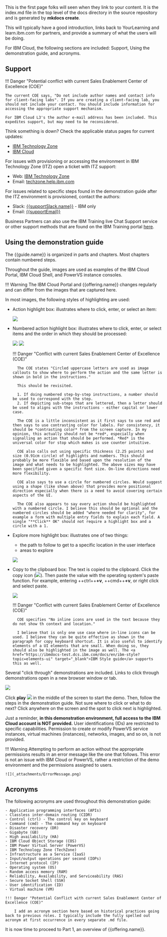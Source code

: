 This is the first page folks will seen when they link to your content. It is the index.md file in the top level of the docs directory in the source repository and is generated by **mkdocs create**.

This will typically have a good introduction, links back to YourLearning and learn.ibm.com for partners, and provide a summary of what the users will be doing. 

For IBM Cloud, the following sections are included: Support, Using the demonstration guide, and acronyms.

## Support

!!! Danger "Potential conflict with current Sales Enablement Center of Excellence (COE)"

    The current COE says, "Do not include author names and contact info for client-facing labs". If you are creating a client-facing lab, you should not include your contact. You should include information for accessing the appropriate support mechanism. 

    For IBM Cloud L3's the author e-mail address has been included. This expedites support, but may need to be reconsidered.

Think something is down? Check the applicable status pages for current updates:

-  <a href="https://techzone.status.io/" target="_blank">IBM Technology Zone</a>
-  <a href="https://cloud.ibm.com/status" target="_blank">IBM Cloud</a>

For issues with provisioning or accessing the environment in IBM Technology Zone (ITZ) open a ticket with ITZ support:

-  Web: <a href="https://ibmsf.force.com/ibminternalproducts/s/createrecord/NewCase?language=en_US" target="_blank">IBM Technology Zone</a>
-  Email: <a href="mailto:techzone.help@ibm.com" target="_blank">techzone.help.ibm.com</a>

For issues related to specific steps found in the demonstration guide after the ITZ environment is provisioned, contact the authors:

-  Slack: <a href="{{supportSlack.url}}" target="_blank">{{supportSlack.name}}</a> - IBM only
-  Email: <a href="{{supportEmail}}" target="_blank">{{supportEmail}}</a>

Business Partners can also use the IBM Training live Chat Support service or other support methods that are found on the IBM Training portal <a href="https://ibmcpsprod.service-now.com/its?id=sc_category&sys_id=6568bfafdb2f13008ea7d6fa4b961990" target="_blank">here</a>.

## Using the demonstration guide

The {{guide.name}} is organized in parts and chapters. Most chapters contain numbered steps.

Throughout the guide, images are used as examples of the IBM Cloud Portal, IBM Cloud Shell, and PowerVS instance consoles.

!!! Warning
    The IBM Cloud Portal and {{offering.name}} changes regularly and can differ from the images that are captured here.

In most images, the following styles of highlighting are used:

- Action highlight box: illustrates where to click, enter, or select an item:

    ![](_attachments/ClickActionRectangle.png)

- Numbered action highlight box: illustrates where to click, enter, or select items and the order in which they should be processed:

    ![](_attachments/NumberedClickActionRectangle.png)
    ![](_attachments/LetteredClickActionRectangle.png)

    !!! Danger "Conflict with current Sales Enablement Center of Excellence (COE)"

        The COE states "Circled uppercase letters are used as image callouts to show where to perform the action and the same letter is shown in bold in the instructions."

        This should be revisited.

        1. If doing numbered step-by-step instructions, a number should be used to correspond with the step. 
        2. If depicting sub-steps that are lettered, then a letter should be used to aligns with the instructions - either capital or lower case.

        The COE is a little inconsistent as it first says to use red and then says to use contrasting color for labels. For consistency, it should be *contrasting color* from the screen capture. In my opinion, this actually should not be *red*, especially when signalling an action that should be performed. *Red* is the universal color for stop which makes is use counter intuitive.

        COE also calls out using specific thickness (2.25 points) and size (0.91cm circle) of highlights and numbers. This should probably be more flexible and based upon the resolution of the image and what needs to be highlighted. The above sizes may have been specified given a specific font size. On-line directions need more flexibility.

        COE also says to use a circle for numbered circles. Would suggest using a shape (like shown above) that provides more positional direction especially when there is a need to avoid covering certain aspects of the UI.

        The COE also appears to say every action should be highlighted with a numbered circle. I believe this should be optional and the numbered circles should be added "where needed for clarity", for example a form with multiple entry fields to explain each field. A single "**Click** OK" should not require a highlight box and a circle with a 1.

- Explore more highlight box: illustrates one of two things:

    - the path to follow to get to a specific location in the user interface
    - areas to explore

    ![](_attachments/PathExploreHighlight.png)

- Copy to the clipboard box: The text is copied to the clipboard. Click the copy icon (![](_attachments/myCopyIcon.png)). Then paste the value with the operating system's paste function. For example, entering ++ctrl++**+v**, ++cmd++**+v**, or right click and select paste.

    ![](_attachments/Usage-Clipboard.png)

    !!! Danger "Conflict with current Sales Enablement Center of Excellence (COE)"

        COE specifies "No inline icons are used in the text because they do not show th context and location." 

        I believe that is only one use case where in-line icons can be used. I believe they can be quite effective as shown in the paragraph for copy keyboard shortcut. It is also useful to identify elements of a UI elements that are small. When doing so, they should also be highlighted in the image as well. The <a href="https://ibmdocs-test.dcs.ibm.com/docs/en/ibm-style?topic=elements-ui" target="_blank">IBM Style guide</a> supports this as well.
      
Several "click through" demonstrations are included. Links to click through demonstrations open in a new browser window or tab.

![](_attachments/ClickThruStartPage.png)

Click **play** ![](_attachments/ClickThruPlayButton.png) in the middle of the screen to start the demo. Then, follow the steps in the demonstration guide. Not sure where to click or what to do next? Click anywhere on the screen and the spot to click next is highlighted.

Just a reminder, **in this demonstration environment, full access to the IBM Cloud account is NOT provided.** User identifications (IDs) are restricted to specific capabilities. Permission to create or modify PowerVS service instances, virtual machines (instances), networks, images, and so on, is not provided.

!!! Warning
    Attempting to perform an action without the appropriate permissions results in an error message like the one that follows. This error is not an issue with IBM Cloud or PowerVS, rather a restriction of the demo environment and the permissions assigned to users.

    ![](_attachments/ErrorMessage.png)
    
## Acronyms

The following acronyms are used throughout this demonstration guide:

    - Application programming interfaces (APIs)
    - Classless inter-domain routing (CIDR)
    - Control (ctrl) - The control key on keyboard
    - Command (cmd) - The command key on keyboard
    - Disaster recovery (DR)
    - Gigabyte (GB)
    - High availability (HA)
    - IBM Cloud Object Storage (COS)
    - IBM Power Virtual Server (PowerVS)
    - IBM Technology Zone (TechZone)
    - Infrastructure as a Service (IaaS)
    - Input/output operations per second (IOPs)
    - Internet protocol (IP)
    - Operating system (OS)
    - Random access memory (RAM)
    - Reliability, Availability, and Serviceability (RAS)
    - Secure Socket Shell (SSH)
    - User identification (ID)
    - Virtual machine (VM)

    !!! Danger "Potential Conflict with current Sales Enablement Center of Excellence (COE)"

        I add an acronym section here based on historical practices going back to previous roles. I typically include the fully spelled out acronym at first occurrence in every separate .md file.

It is now time to proceed to Part 1, an overview of {{offering.name}}.